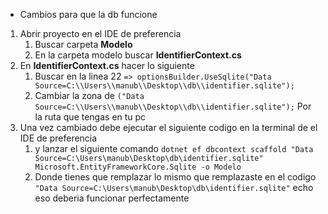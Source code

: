 - Cambios para que la db funcione
1. Abrir proyecto en el IDE de preferencia
   1. Buscar carpeta **Modelo**
   2. En la carpeta modelo buscar **IdentifierContext.cs**
2. En **IdentifierContext.cs** hacer lo siguiente
   1. Buscar en la linea 22 `=> optionsBuilder.UseSqlite("Data Source=C:\\Users\\manub\\Desktop\\db\\identifier.sqlite");`
   2. Cambiar la zona de `("Data Source=C:\\Users\\manub\\Desktop\\db\\identifier.sqlite");` Por la ruta que tengas en tu pc
3. Una vez cambiado debe ejecutar el siguiente codigo en la terminal de el IDE de preferencia
   1. y lanzar el siguiente comando  `dotnet ef dbcontext scaffold "Data Source=C:\Users\manub\Desktop\db\identifier.sqlite" Microsoft.EntityFrameworkCore.Sqlite -o Modelo `
   2. Donde tienes que remplazar lo mismo que remplazaste en el codigo `"Data Source=C:\Users\manub\Desktop\db\identifier.sqlite"` echo eso deberia funcionar perfectamente 
